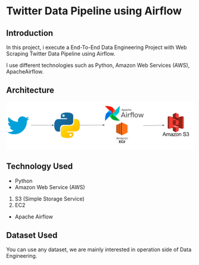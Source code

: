 # Twitter Data Pipeline using Airflow

## Introduction 
In this project, i execute a End-To-End Data Engineering Project with Web Scraping Twitter Data Pipeline using Airflow.

I use different technologies such as Python, Amazon Web Services (AWS), ApacheAirflow.

## Architecture 
<img src="Architecture.jpg">

## Technology Used
- Python
- Amazon Web Service (AWS)
1. S3 (Simple Storage Service)
2. EC2
- Apache Airflow


## Dataset Used
You can use any dataset, we are mainly interested in operation side of Data Engineering.
